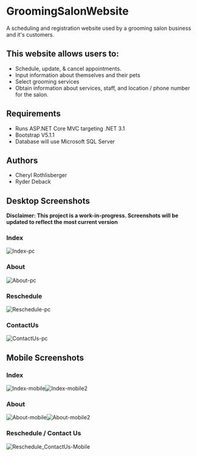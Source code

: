 # GroomingSalonWebsite
A scheduling and registration website used by a grooming salon business and it's customers. 

## This website allows users to:
* Schedule, update, & cancel appointments.
* Input information about themselves and their pets
* Select grooming services
* Obtain information about services, staff, and location / phone number for the salon.

## Requirements
* Runs ASP.NET Core MVC targeting .NET 3.1
* Bootstrap V5.1.1
* Database will use Microsoft SQL Server

## Authors
* Cheryl Rothlisberger
* Ryder Deback

## Desktop Screenshots
**Disclaimer: This project is a work-in-progress. Screenshots will be updated to reflect the most current version**

### Index
![Index-pc](https://user-images.githubusercontent.com/77075506/141698930-205c69d6-ef9b-4335-866e-dd904d0d000a.png)

### About
![About-pc](https://user-images.githubusercontent.com/77075506/141699012-498309ac-c51d-420b-b2e5-8cbf30f95c10.png)

### Reschedule
![Reschedule-pc](https://user-images.githubusercontent.com/77075506/141699017-07384bb4-427c-416e-af5f-15f3e3c2927d.png)

### ContactUs
![ContactUs-pc](https://user-images.githubusercontent.com/77075506/141699020-a86b83d7-3a10-4bb2-a3a2-9efed62edf90.png)

## Mobile Screenshots

### Index
![Index-mobile](https://user-images.githubusercontent.com/77075506/141699050-eb94b57e-99f9-4fc5-9da7-244c0b8bda6d.png)![Index-mobile2](https://user-images.githubusercontent.com/77075506/141699051-7e9dba00-a1c6-49b7-8fcc-3a9ad89b508c.png)

### About
![About-mobile](https://user-images.githubusercontent.com/77075506/141699124-eea4e68f-2a50-4035-8740-a78fc565052c.png)![About-mobile2](https://user-images.githubusercontent.com/77075506/141699127-c601f78c-0426-4259-b055-33ae6fe4ff1a.png)

### Reschedule / Contact Us
![Reschedule_ContactUs-Mobile](https://user-images.githubusercontent.com/77075506/141699757-a863febe-2e42-4a9a-a899-1913fe1364db.png)


